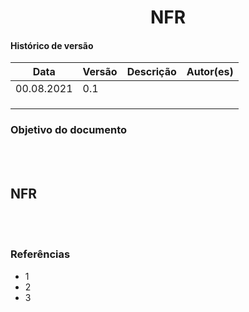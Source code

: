 # <center> NFR

#### Histórico de versão<br>

|    Data    | Versão | Descrição | Autor(es)|
| ---------- | ------ | --------- | -------- |
| 00.08.2021 |   0.1  |  |  |
|||||
|||||
|||||

### Objetivo do documento

<div align="justify">

<br><br></div>

## NFR

<div align="justify">

<br><br></div>


### Referências
<!-- se tiver referencias -->
- 1
- 2
- 3